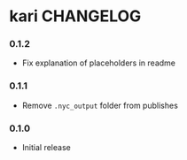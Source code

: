 # kari CHANGELOG

### 0.1.2
* Fix explanation of placeholders in readme

### 0.1.1
* Remove `.nyc_output` folder from publishes

### 0.1.0
* Initial release
